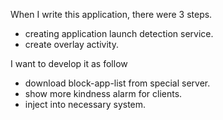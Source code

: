When I write this application, there were 3 steps.
- creating application launch detection service.
- create overlay activity.

I want to develop it as follow
- download block-app-list from special server.
- show more kindness alarm for clients.
- inject into necessary system.
